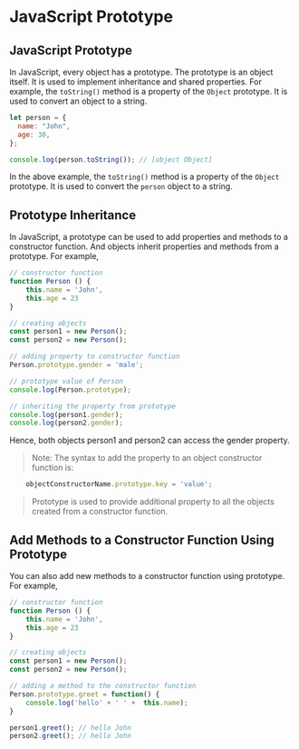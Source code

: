 # JavaScript Prototype

## JavaScript Prototype

In JavaScript, every object has a prototype. The prototype is an object itself. It is used to implement inheritance and shared properties. For example, the `toString()` method is a property of the `Object` prototype. It is used to convert an object to a string.

```js
let person = {
  name: "John",
  age: 30,
};

console.log(person.toString()); // [object Object]
```

In the above example, the `toString()` method is a property of the `Object` prototype. It is used to convert the `person` object to a string.

## Prototype Inheritance
In JavaScript, a prototype can be used to add properties and methods to a constructor function. And objects inherit properties and methods from a prototype. For example,
```js
// constructor function
function Person () {
    this.name = 'John',
    this.age = 23
}

// creating objects
const person1 = new Person();
const person2 = new Person();

// adding property to constructor function
Person.prototype.gender = 'male';

// prototype value of Person
console.log(Person.prototype);

// inheriting the property from prototype
console.log(person1.gender);
console.log(person2.gender);
```
Hence, both objects person1 and person2 can access the gender property.

> Note: The syntax to add the property to an object constructor function is:
```js
    objectConstructorName.prototype.key = 'value';
```
> Prototype is used to provide additional property to all the objects created from a constructor function.

## Add Methods to a Constructor Function Using Prototype
You can also add new methods to a constructor function using prototype. For example,

```js
// constructor function
function Person () {
    this.name = 'John',
    this.age = 23
}

// creating objects
const person1 = new Person();
const person2 = new Person();

// adding a method to the constructor function
Person.prototype.greet = function() {
    console.log('hello' + ' ' +  this.name);
}

person1.greet(); // hello John
person2.greet(); // hello John
```